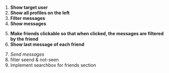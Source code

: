 1. **Show target user**
2. **Show all profiles on the left**
3. **Filter messages**
4. **Show messages**
<!-- --------------------------------- -->
5. **Make friends clickable so that when clicked, the messages are filtered by the friend**
6. **Show last message of each friend**
<!-- --------------------------------- -->
7. *Send messages*
8. filter seend & not-seen
9. Implement searchbox for friends section



